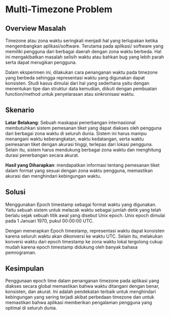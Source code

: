 # Multi-Timezone Problem

## Overview Masalah

Timezone atau zona waktu seringkali menjadi hal yang terlupakan
ketika mengembangkan aplikasi/software. Terutama pada aplikasi/
software yang memiliki pengguna dari berbagai daerah dengan zona
waktu berbeda. Hal ini mengakibatkan masalah selisih waktu atau
bahkan bug yang lebih parah serta dapat merugikan pengguna.

Dalam eksperimen ini, dilakukan cara penanganan waktu pada timezone
yang berbeda sehingga representasi waktu yang digunakan dapat konsisten.
Studi kasus dimulai dari hal yang sederhana yaitu dengan menentukan
tipe dan struktur data kemudian, diikuti dengan pembuatan function/method
untuk penyelarasan atau sinkronisasi waktu.

## Skenario

**Latar Belakang**: Sebuah maskapai penerbangan internasional membutuhkan sistem pemesanan tiket yang dapat diakses oleh pengguna dari berbagai zona waktu di seluruh dunia. Sistem ini harus mampu menangani waktu keberangkatan, waktu kedatangan, serta waktu pemesanan tiket dengan akurasi tinggi, terlepas dari lokasi pengguna. Selain itu, sistem harus mendukung berbagai zona waktu dan menghitung durasi penerbangan secara akurat.

**Hasil yang Diharapkan**: mendapatkan informasi tentang pemesanan tiket dalam format yang sesuai dengan zona waktu pengguna, memastikan akurasi dan menghindari kebingungan waktu.

## Solusi

Menggunakan Epoch timestamp sebagai format waktu yang digunakan. Yaitu sebuah sistem untuk melacak waktu sebagai jumlah detik yang telah berlalu sejak sebuah titik awal yang disebut Unix epoch. Unix epoch dimulai pada 1 Januari 1970, pukul 00:00:00 UTC.

Dengan menerapkan Epoch timestamp, representasi waktu dapat konsisten karena seluruh waktu akan dikonversi ke waktu UTC. Selain itu, melakukan konversi waktu dari epoch timestamp ke zona waktu lokal tergolong cukup mudah karena epoch timestamp didukung oleh banyak bahasa pemrograman.

## Kesimpulan

Penggunaan epoch time dalam penanganan timezone pada aplikasi yang diakses secara global memastikan bahwa waktu ditangani dengan benar, konsisten, dan akurat. Ini adalah pendekatan terbaik untuk menghindari kebingungan yang sering terjadi akibat perbedaan timezone dan untuk memastikan bahwa aplikasi memberikan pengalaman pengguna yang optimal di seluruh dunia.
